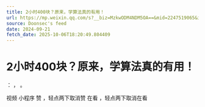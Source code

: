 ```yaml
---
title: 2小时400块？原来，学算法真的有用！
url: https://mp.weixin.qq.com/s?__biz=MzkwODM4NDM5OA==&mid=2247519065&idx=1&sn=8cd64c9efdd508dd08e76f539b28f418
source: Doonsec's feed
date: 2024-09-21
fetch_date: 2025-10-06T18:20:49.804409
---
```


# 2小时400块？原来，学算法真的有用！

：
，
。

视频
小程序
赞
，轻点两下取消赞
在看
，轻点两下取消在看